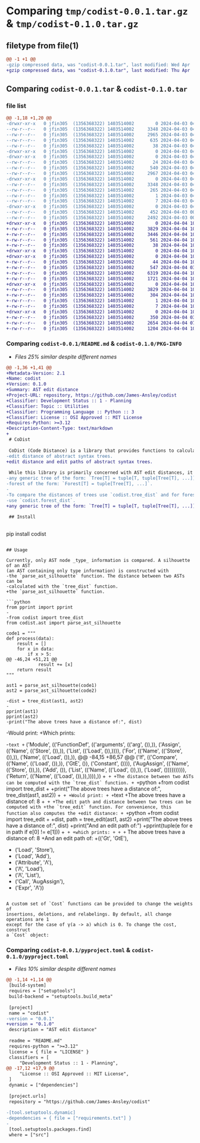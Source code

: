 # Comparing `tmp/codist-0.0.1.tar.gz` & `tmp/codist-0.1.0.tar.gz`

## filetype from file(1)

```diff
@@ -1 +1 @@
-gzip compressed data, was "codist-0.0.1.tar", last modified: Wed Apr  3 04:51:07 2024, max compression
+gzip compressed data, was "codist-0.1.0.tar", last modified: Thu Apr  4 10:38:10 2024, max compression
```

## Comparing `codist-0.0.1.tar` & `codist-0.1.0.tar`

### file list

```diff
@@ -1,18 +1,20 @@
-drwxr-xr-x   0 jfin305  (1356368322) 1403514002        0 2024-04-03 04:51:07.814084 codist-0.0.1/
--rw-r--r--   0 jfin305  (1356368322) 1403514002     3348 2024-04-03 04:51:07.813878 codist-0.0.1/PKG-INFO
--rw-r--r--   0 jfin305  (1356368322) 1403514002     2965 2024-04-03 04:37:29.000000 codist-0.0.1/README.md
--rw-r--r--   0 jfin305  (1356368322) 1403514002      635 2024-04-03 04:51:04.000000 codist-0.0.1/pyproject.toml
--rw-r--r--   0 jfin305  (1356368322) 1403514002       38 2024-04-03 04:51:07.814128 codist-0.0.1/setup.cfg
-drwxr-xr-x   0 jfin305  (1356368322) 1403514002        0 2024-04-03 04:51:07.811268 codist-0.0.1/src/
-drwxr-xr-x   0 jfin305  (1356368322) 1403514002        0 2024-04-03 04:51:07.812368 codist-0.0.1/src/codist/
--rw-r--r--   0 jfin305  (1356368322) 1403514002       24 2024-04-03 04:37:29.000000 codist-0.0.1/src/codist/__init__.py
--rw-r--r--   0 jfin305  (1356368322) 1403514002      540 2024-04-03 04:37:29.000000 codist-0.0.1/src/codist/ast.py
--rw-r--r--   0 jfin305  (1356368322) 1403514002     2967 2024-04-03 04:37:29.000000 codist-0.0.1/src/codist/distance.py
-drwxr-xr-x   0 jfin305  (1356368322) 1403514002        0 2024-04-03 04:51:07.813693 codist-0.0.1/src/codist.egg-info/
--rw-r--r--   0 jfin305  (1356368322) 1403514002     3348 2024-04-03 04:51:07.000000 codist-0.0.1/src/codist.egg-info/PKG-INFO
--rw-r--r--   0 jfin305  (1356368322) 1403514002      265 2024-04-03 04:51:07.000000 codist-0.0.1/src/codist.egg-info/SOURCES.txt
--rw-r--r--   0 jfin305  (1356368322) 1403514002        1 2024-04-03 04:51:07.000000 codist-0.0.1/src/codist.egg-info/dependency_links.txt
--rw-r--r--   0 jfin305  (1356368322) 1403514002        7 2024-04-03 04:51:07.000000 codist-0.0.1/src/codist.egg-info/top_level.txt
-drwxr-xr-x   0 jfin305  (1356368322) 1403514002        0 2024-04-03 04:51:07.813421 codist-0.0.1/tests/
--rw-r--r--   0 jfin305  (1356368322) 1403514002      452 2024-04-03 00:56:51.000000 codist-0.0.1/tests/test_ast.py
--rw-r--r--   0 jfin305  (1356368322) 1403514002     2492 2024-04-03 00:45:49.000000 codist-0.0.1/tests/test_distance.py
+drwxr-xr-x   0 jfin305  (1356368322) 1403514002        0 2024-04-04 10:38:10.963887 codist-0.1.0/
+-rw-r--r--   0 jfin305  (1356368322) 1403514002     3829 2024-04-04 10:38:10.963688 codist-0.1.0/PKG-INFO
+-rw-r--r--   0 jfin305  (1356368322) 1403514002     3446 2024-04-04 10:33:01.000000 codist-0.1.0/README.md
+-rw-r--r--   0 jfin305  (1356368322) 1403514002      561 2024-04-04 10:38:08.000000 codist-0.1.0/pyproject.toml
+-rw-r--r--   0 jfin305  (1356368322) 1403514002       38 2024-04-04 10:38:10.963929 codist-0.1.0/setup.cfg
+drwxr-xr-x   0 jfin305  (1356368322) 1403514002        0 2024-04-04 10:38:10.960588 codist-0.1.0/src/
+drwxr-xr-x   0 jfin305  (1356368322) 1403514002        0 2024-04-04 10:38:10.961963 codist-0.1.0/src/codist/
+-rw-r--r--   0 jfin305  (1356368322) 1403514002       44 2024-04-04 10:36:12.000000 codist-0.1.0/src/codist/__init__.py
+-rw-r--r--   0 jfin305  (1356368322) 1403514002      547 2024-04-04 03:48:03.000000 codist-0.1.0/src/codist/ast.py
+-rw-r--r--   0 jfin305  (1356368322) 1403514002     6319 2024-04-04 10:19:05.000000 codist-0.1.0/src/codist/distance.py
+-rw-r--r--   0 jfin305  (1356368322) 1403514002     1721 2024-04-04 10:12:00.000000 codist-0.1.0/src/codist/tree.py
+drwxr-xr-x   0 jfin305  (1356368322) 1403514002        0 2024-04-04 10:38:10.963501 codist-0.1.0/src/codist.egg-info/
+-rw-r--r--   0 jfin305  (1356368322) 1403514002     3829 2024-04-04 10:38:10.000000 codist-0.1.0/src/codist.egg-info/PKG-INFO
+-rw-r--r--   0 jfin305  (1356368322) 1403514002      304 2024-04-04 10:38:10.000000 codist-0.1.0/src/codist.egg-info/SOURCES.txt
+-rw-r--r--   0 jfin305  (1356368322) 1403514002        1 2024-04-04 10:38:10.000000 codist-0.1.0/src/codist.egg-info/dependency_links.txt
+-rw-r--r--   0 jfin305  (1356368322) 1403514002        7 2024-04-04 10:38:10.000000 codist-0.1.0/src/codist.egg-info/top_level.txt
+drwxr-xr-x   0 jfin305  (1356368322) 1403514002        0 2024-04-04 10:38:10.963212 codist-0.1.0/tests/
+-rw-r--r--   0 jfin305  (1356368322) 1403514002      350 2024-04-04 03:47:43.000000 codist-0.1.0/tests/test_ast.py
+-rw-r--r--   0 jfin305  (1356368322) 1403514002     2654 2024-04-04 07:20:13.000000 codist-0.1.0/tests/test_distance.py
+-rw-r--r--   0 jfin305  (1356368322) 1403514002     1204 2024-04-04 10:36:27.000000 codist-0.1.0/tests/test_trees.py
```

### Comparing `codist-0.0.1/README.md` & `codist-0.1.0/PKG-INFO`

 * *Files 25% similar despite different names*

```diff
@@ -1,36 +1,41 @@
+Metadata-Version: 2.1
+Name: codist
+Version: 0.1.0
+Summary: AST edit distance
+Project-URL: repository, https://github.com/James-Ansley/codist
+Classifier: Development Status :: 1 - Planning
+Classifier: Topic :: Utilities
+Classifier: Programming Language :: Python :: 3
+Classifier: License :: OSI Approved :: MIT License
+Requires-Python: >=3.12
+Description-Content-Type: text/markdown
+
 # CoDist
 
 CoDist (Code Distance) is a library that provides functions to calculate the
-edit distance of abstract syntax trees.
+edit distance and edit paths of abstract syntax trees.
 
 While this library is primarily concerned with AST edit distances, it can handle
-any generic tree of the form: `Tree[T] = tuple[T, tuple[Tree[T], ...]]` or
-forest of the form: `Forest[T] = tuple[Tree[T], ...]`.
-
-To compare the distances of trees use `codist.tree_dist` and for forests,
-use `codist.forest_dist`.
+any generic tree of the form: `Tree[T] = tuple[T, tuple[Tree[T], ...]]`
 
 ## Install
 
 ```
 pip install codist
 ```
 
 ## Usage
 
 Currently, only AST node _type_ information is compared. A silhouette of an AST
 (an AST containing only type information) is constructed with
-the `parse_ast_silhouette` function. The distance between two ASTs can be
-calculated with the `tree_dist` function.
+the `parse_ast_silhouette` function.
 
 ```python
 from pprint import pprint
-
-from codist import tree_dist
 from codist.ast import parse_ast_silhouette
 
 code1 = """
 def process(data):
     result = []
     for x in data:
         if x > 5:
@@ -46,24 +51,21 @@
             result += [x]
     return result
 """
 
 ast1 = parse_ast_silhouette(code1)
 ast2 = parse_ast_silhouette(code2)
 
-dist = tree_dist(ast1, ast2)
-
 pprint(ast1)
 pprint(ast2)
-print("The above trees have a distance of:", dist)
 ```
 
-Would print:
+Which prints:
 
-```text
+```
 ('Module',
  (('FunctionDef',
    (('arguments', (('arg', ()),)),
     ('Assign', (('Name', (('Store', ()),)), ('List', (('Load', ()),)))),
     ('For',
      (('Name', (('Store', ()),)),
       ('Name', (('Load', ()),)),
@@ -84,15 +86,57 @@
       ('If',
        (('Compare', (('Name', (('Load', ()),)), ('GtE', ()), ('Constant', ()))),
         ('AugAssign',
          (('Name', (('Store', ()),)),
           ('Add', ()),
           ('List', (('Name', (('Load', ()),)), ('Load', ()))))))))),
     ('Return', (('Name', (('Load', ()),)),)))),))
+```
+
+The distance between two ASTs can be computed with the `tree_dist` function.
+
+```python
+from codist import tree_dist
+
+print("The above trees have a distance of:", tree_dist(ast1, ast2))
+```
+
+Would print:
+
+```text
+The above trees have a distance of: 8
+```
+
+The edit path and distance between two trees can be computed with
+the `tree_edit` function. For convenience, this function also computes the
+edit distance:
+
+```python
+from codist import tree_edit
+
+dist, path = tree_edit(ast1, ast2)
+print("The above trees have a distance of:", dist)
+print("And an edit path of:")
+pprint(tuple(e for e in path if e[0] != e[1]))
+```
+
+which prints:
+
+
+```
 The above trees have a distance of: 8
+And an edit path of:
+(('Gt', 'GtE'),
+ ('Load', 'Store'),
+ ('Load', 'Add'),
+ ('Attribute', 'Λ'),
+ ('Λ', 'Load'),
+ ('Λ', 'List'),
+ ('Call', 'AugAssign'),
+ ('Expr', 'Λ'))
 ```
 
 A custom set of `Cost` functions can be provided to change the weights of
 insertions, deletions, and relabelings. By default, all change operations are 1
 except for the case of γ(a -> a) which is 0. To change the cost, construct
 a `Cost` object:
```

### Comparing `codist-0.0.1/pyproject.toml` & `codist-0.1.0/pyproject.toml`

 * *Files 10% similar despite different names*

```diff
@@ -1,14 +1,14 @@
 [build-system]
 requires = ["setuptools"]
 build-backend = "setuptools.build_meta"
 
 [project]
 name = "codist"
-version = "0.0.1"
+version = "0.1.0"
 description = "AST edit distance"
 
 readme = "README.md"
 requires-python = ">=3.12"
 license = { file = "LICENSE" }
 classifiers = [
     "Development Status :: 1 - Planning",
@@ -17,12 +17,9 @@
     "License :: OSI Approved :: MIT License",
 ]
 dynamic = ["dependencies"]
 
 [project.urls]
 repository = "https://github.com/James-Ansley/codist"
 
-[tool.setuptools.dynamic]
-dependencies = { file = ["requirements.txt"] }
-
 [tool.setuptools.packages.find]
 where = ["src"]
```

